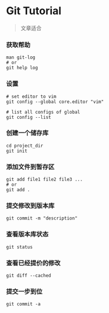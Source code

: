 # Git Tutorial

> 文章适合

### 获取帮助

```shell
man git-log
# or
git help log
```

### 设置

```shell
# set editor to vim
git config --global core.editor "vim"

# list all configs of global
git config --list
```





### 创建一个储存库

```shell
cd project_dir
git init
```



### 添加文件到暂存区

```shell
git add file1 file2 file3 ...
# or
git add .
```



### 提交修改到版本库

```shell
git commit -m "description"
```



### 查看版本库状态

```shell
git status
```



### 查看已经提价的修改

```shell
git diff --cached
```



### 提交一步到位

```shell
git commit -a
```

